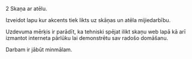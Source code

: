 2 Skaņa ar atēlu.

Izveidot lapu kur akcents tiek likts uz skāņas un atēla mijiedarbību.

Uzdevuma mērķis ir parādīt, ka tehniski spējat ilikt skaņu web lapā kā arī
izmantot interneta pārlūku lai demonstrētu sav radošo domāšanu. 

Darbam ir jābūt minmālam.
